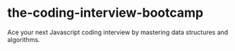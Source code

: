 # the-coding-interview-bootcamp
Ace your next Javascript coding interview by mastering data structures and algorithms.
